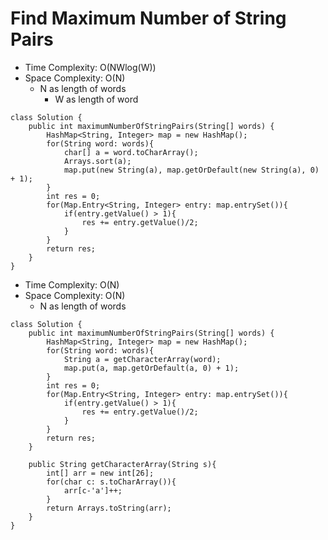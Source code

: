 # Find Maximum Number of String Pairs

- Time Complexity: O(NWlog(W))
- Space Complexity: O(N)
  - N as length of words
    - W as length of word

```
class Solution {
    public int maximumNumberOfStringPairs(String[] words) {
        HashMap<String, Integer> map = new HashMap();
        for(String word: words){
            char[] a = word.toCharArray();
            Arrays.sort(a);
            map.put(new String(a), map.getOrDefault(new String(a), 0) + 1);
        }
        int res = 0;
        for(Map.Entry<String, Integer> entry: map.entrySet()){
            if(entry.getValue() > 1){
                res += entry.getValue()/2;
            }
        }
        return res;
    }
}
```

- Time Complexity: O(N)
- Space Complexity: O(N)
  - N as length of words

```
class Solution {
    public int maximumNumberOfStringPairs(String[] words) {
        HashMap<String, Integer> map = new HashMap();
        for(String word: words){
            String a = getCharacterArray(word);
            map.put(a, map.getOrDefault(a, 0) + 1);
        }
        int res = 0;
        for(Map.Entry<String, Integer> entry: map.entrySet()){
            if(entry.getValue() > 1){
                res += entry.getValue()/2;
            }
        }
        return res;
    }

    public String getCharacterArray(String s){
        int[] arr = new int[26];
        for(char c: s.toCharArray()){
            arr[c-'a']++;
        }
        return Arrays.toString(arr);
    }
}
```
